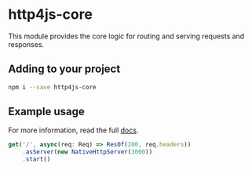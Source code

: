 # http4js-core

This module provides the core logic for routing and serving requests and responses.

## Adding to your project

```bash
npm i --save http4js-core
```

## Example usage

For more information, read the full [docs](https://tomshacham.github.io/http4js).

```typescript
get('/', async(req: Req) => ResOf(200, req.headers))
    .asServer(new NativeHttpServer(3000))
    .start()
```